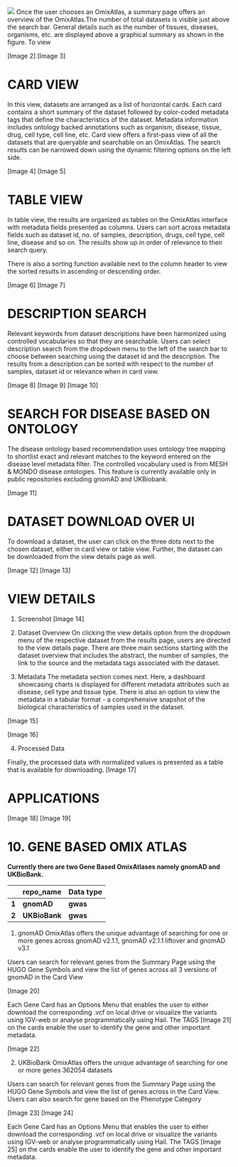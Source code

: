 ![](../../img/OmixAtlas-Images/01_OA_landing_page.png)
Once the user chooses an OmixAtlas, a summary page offers an overview of the OmixAtlas.The number of total datasets is visible just above the search bar. General details such as the number of tissues, diseases, organisms, etc. are displayed above a graphical summary as shown in the figure. To view 

[Image 2]
[Image 3]

# CARD VIEW
In this view, datasets are arranged as a list of horizontal cards. Each card contains a short summary of the dataset followed by color-coded metadata tags that define the characteristics of the dataset. Metadata information includes ontology backed annotations such as organism, disease, tissue, drug, cell type, cell line, etc.
Card view offers a first-pass view of all the datasets that are queryable and searchable on an OmixAtlas. The search results can be narrowed down using the dynamic filtering options on the left side.

[Image 4]
[Image 5]

# TABLE VIEW
In table view, the results are organized as tables on the OmixAtlas interface with metadata fields presented as columns. Users can sort across metadata fields such as dataset id, no. of samples, description, drugs, cell type, cell line, disease and so on. The results show up in order of relevance to their search query.

There is also a sorting function available next to the column header to view the sorted results in ascending or descending order. 

[Image 6]
[Image 7]

# DESCRIPTION SEARCH
Relevant keywords from dataset descriptions have been harmonized using controlled vocabularies so that they are searchable. Users can select description search from the dropdown menu to the left of the search bar to choose between searching using the dataset id and the description. The results from a description can be sorted with respect to the number of samples, dataset id or relevance when in card view. 

[Image 8]
[Image 9]
[Image 10]

# SEARCH FOR DISEASE BASED ON ONTOLOGY
The disease ontology based recommendation uses ontology tree mapping to shortlist exact and relevant matches to the keyword entered on the disease level metadata filter. The controlled vocabulary used is from MESH & MONDO disease ontologies.
This feature is currently available only in public repositories excluding gnomAD and UKBiobank.

[Image 11]

# DATASET DOWNLOAD OVER UI
To download a dataset, the user can click on the three dots next to the chosen dataset, either in card view or table view. Further, the dataset can be downloaded from the view details page as well.

[Image 12]
[Image 13]

# VIEW DETAILS
1. Screenshot
[Image 14]


2. Dataset Overview
On clicking the view details option from the dropdown menu of the respective dataset from the results page, users are directed to the view details page. There are three main sections starting with the dataset overview that includes the abstract, the number of samples, the link to the source and the metadata tags associated with the dataset.
 
3. Metadata
The metadata section comes next. Here, a dashboard showcasing charts is displayed for different metadata attributes such as disease, cell type and tissue type. There is also an option to view the metadata in a tabular format - a comprehensive snapshot of the biological characteristics of samples used in the dataset. 
 
[Image 15]

[Image 16]

4. Processed Data

Finally, the processed data with normalized values is presented as a table that is available for downloading. 
[Image 17]


# APPLICATIONS
[Image 18]
[Image 19]

# 10. GENE BASED OMIX ATLAS
**Currently there are two Gene Based OmixAtlases namely gnomAD and UKBioBank.** 


||**repo\_name**|**Data type**|
| :- | :- | :- |
|**1**|**gnomAD**|**gwas**|
|**2**|**UKBioBank**|**gwas**|

1. gnomAD OmixAtlas offers the unique advantage of searching for one or more genes across gnomAD v2.1.1, gnomAD v2.1.1 liftover and gnomAD v3.1

Users can search for relevant genes from the Summary Page using the HUGO Gene Symbols and view the list of genes across all 3 versions of gnomAD in the Card View 

[Image 20]

Each Gene Card has an Options Menu that enables the user to either download the corresponding .vcf on local drive or visualize the variants using IGV-web or analyse programmatically using Hail. The TAGS 
[Image 21] on the cards enable the user to identify the gene and other important metadata.

[Image 22]

2. UKBioBank OmixAtlas offers the unique advantage of searching for one or more genes 362054 datasets

Users can search for relevant genes from the Summary Page using the HUGO Gene Symbols and view the list of genes across in the Card View. Users can also search for gene based on the Phenotype Category 

[Image 23] [Image 24]

Each Gene Card has an Options Menu that enables the user to either download the corresponding .vcf on local drive or visualize the variants using IGV-web or analyse programmatically using Hail. The TAGS 
[Image 25] on the cards enable the user to identify the gene and other important metadata.










